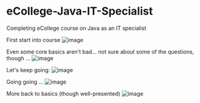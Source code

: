 # eCollege-Java-IT-Specialist
Completing eCollege course on Java as an IT specialist

First start into course
![image](https://github.com/Strawhorse/eCollege-Java-IT-Specialist/assets/47267071/cc3f57cb-4a06-4818-b67c-57ff0aaa49dc)

Even some core basics aren't bad... not sure about some of the questions, though ...
![image](https://github.com/Strawhorse/eCollege-Java-IT-Specialist/assets/47267071/5969255f-3f49-4a0e-a700-b72b29210ec1)

Let's keep going:
![image](https://github.com/Strawhorse/eCollege-Java-IT-Specialist/assets/47267071/4901165e-0137-4069-b3e6-654abc7ff45e)

Going going ...
![image](https://github.com/Strawhorse/eCollege-Java-IT-Specialist/assets/47267071/2246dd62-7606-41e4-bda1-bd9af72651e5)

More back to basics (though well-presented)
![image](https://github.com/Strawhorse/eCollege-Java-IT-Specialist/assets/47267071/0214c61c-d3f7-4297-813a-fe713504ea0f)


